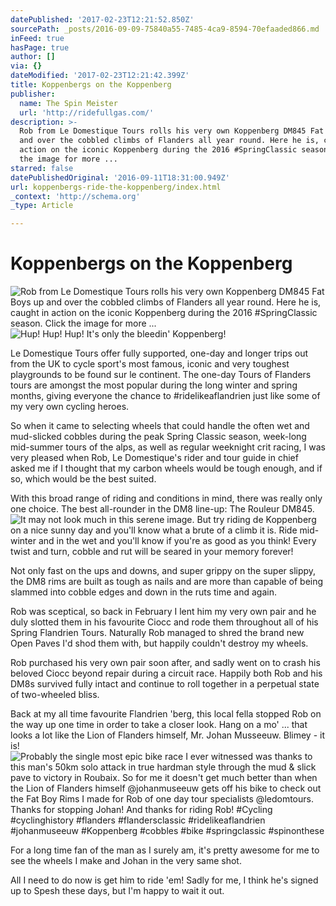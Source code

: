 ```yaml
---
datePublished: '2017-02-23T12:21:52.850Z'
sourcePath: _posts/2016-09-09-75840a55-7485-4ca9-8594-70efaaded866.md
inFeed: true
hasPage: true
author: []
via: {}
dateModified: '2017-02-23T12:21:42.399Z'
title: Koppenbergs on the Koppenberg
publisher:
  name: The Spin Meister
  url: 'http://ridefullgas.com/'
description: >-
  Rob from Le Domestique Tours rolls his very own Koppenberg DM845 Fat Boys up
  and over the cobbled climbs of Flanders all year round. Here he is, caught in
  action on the iconic Koppenberg during the 2016 #SpringClassic season. Click
  the image for more ... 
starred: false
datePublishedOriginal: '2016-09-11T18:31:00.949Z'
url: koppenbergs-ride-the-koppenberg/index.html
_context: 'http://schema.org'
_type: Article

---
```

# Koppenbergs on the Koppenberg
![Rob from Le Domestique Tours rolls his very own Koppenberg DM845 Fat Boys up and over the cobbled climbs of Flanders all year round. Here he is, caught in action on the iconic Koppenberg during the 2016 #SpringClassic season. Click the image for more ... ](https://the-grid-user-content.s3-us-west-2.amazonaws.com/5d36bf29-5eed-4c70-928f-a138e17e7d0d.jpg)
![Hup! Hup! Hup!  It's only the bleedin' Koppenberg! ](https://s3-us-west-2.amazonaws.com/the-grid-img/p/2c57e841227276b2cbabfd9eb419c260e43cdcd0.jpg)

Le Domestique Tours offer fully supported, one-day and longer trips out from the UK to cycle sport's most famous, iconic and very toughest playgrounds to be found sur le continent. The one-day Tours of Flanders tours are amongst the most popular during the long winter and spring months, giving everyone the chance to \#ridelikeaflandrien just like some of my very own cycling heroes.

So when it came to selecting wheels that could handle the often wet and mud-slicked cobbles during the peak Spring Classic season, week-long mid-summer tours of the alps, as well as regular weeknight crit racing, I was very pleased when Rob, Le Domestique's rider and tour guide in chief asked me if I thought that my carbon wheels would be tough enough, and if so, which would be the best suited.

With this broad range of riding and conditions in mind, there was really only one choice. The best all-rounder in the DM8 line-up: The Rouleur DM845\.
![It may not look much in this serene image. But try riding de Koppenberg on a nice sunny day and you'll know what a brute of a climb it is. Ride mid-winter and in the wet and you'll know if you're as good as you think! Every twist and turn, cobble and rut will be seared in your memory forever! ](https://the-grid-user-content.s3-us-west-2.amazonaws.com/ea93a8b5-5f99-4479-ba55-a844dd5e8ede.jpg)

Not only fast on the ups and downs, and super grippy on the super slippy, the DM8 rims are built as tough as nails and are more than capable of being slammed into cobble edges and down in the ruts time and again. 

Rob was sceptical, so back in February I lent him my very own pair and he duly slotted them in his favourite Ciocc and rode them throughout all of his Spring Flandrien Tours. Naturally Rob managed to shred the brand new Open Paves I'd shod them with, but happily couldn't destroy my wheels.

Rob purchased his very own pair soon after, and sadly went on to crash his beloved Ciocc beyond repair during a circuit race. Happily both Rob and his DM8s survived fully intact and continue to roll together in a perpetual state of two-wheeled bliss.

Back at my all time favourite Flandrien 'berg, this local fella stopped Rob on the way up one time in order to take a closer look. Hang on a mo' ... that looks a lot like the Lion of Flanders himself, Mr. Johan Musseeuw. Blimey - it is!
![Probably the single most epic bike race I ever witnessed was thanks to this man's 50km solo attack in true hardman style through the mud & slick pave to victory in Roubaix. So for me it doesn't get much better than when the Lion of Flanders himself @johanmuseeuw gets off his bike to check out the Fat Boy Rims I made for Rob of one day tour specialists @ledomtours. Thanks for stopping Johan! And thanks for riding Rob! #Cycling #cyclinghistory #flanders #flandersclassic #ridelikeaflandrien #johanmuseeuw #Koppenberg #cobbles #bike #springclassic #spinonthese](https://s3-us-west-2.amazonaws.com/the-grid-img/p/4e44bda246d857976bc6908ea31fa4f89f499fdb.jpg)

For a long time fan of the man as I surely am, it's pretty awesome for me to see the wheels I make and Johan in the very same shot. 

All I need to do now is get him to ride 'em! Sadly for me, I think he's signed up to Spesh these days, but I'm happy to wait it out.